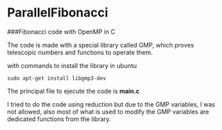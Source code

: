 # ParallelFibonacci
###Fibonacci code with OpenMP in C

The code is made with a special library called GMP, which proves 
telescopic numbers and functions to operate them.

with commands to install the library in ubuntu
                            
    sudo apt-get install libgmp3-dev
    
The principal file to ejecute the code is **main.c**


I tried to do the code using reduction but due to the 
GMP variables, I was not allowed, also most of what is 
used to modify the GMP variables are dedicated 
functions from the library.